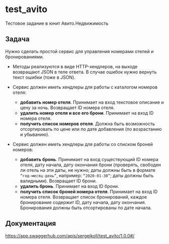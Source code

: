 # test_avito
Тестовое задание в юнит Авито.Недвижимость

## Задача

Нужно сделать простой сервис для управления номерами отелей и бронированиями.

* Методы реализуются в виде HTTP-хендлеров, на выходе возвращают JSON в теле ответа. В случае ошибок нужно вернуть текст ошибки (тоже в JSON).

* Сервис должен иметь хендлеры для работы с каталогом номеров отеля:
    * **добавить номер отеля**. Принимает на вход текстовое описание и цену за ночь. Возвращает ID номера отеля.
    * **удалить номер отеля и все его брони**. Принимает на вход ID номера отеля.
    * **получить список номеров отеля**. Должна быть возможность отсортировать по цене или по дате добавления (по возрастанию и убыванию).

* Сервис должен иметь хендлеры для работы со списком броней номеров:
    * **добавить бронь**. Принимает на вход существующий ID номера отеля, дату начала, дату окончания брони (проверять, свободен ли отель на эти даты, не нужно; даты должны быть в формате `“год-месяц-день”`, например: `“2020-01-30”`; даты должны быть валидными). Возвращает ID брони.
    * **удалить бронь**. Принимает на вход ID брони.
    * **получить список броней номера отеля**. Принимает на вход ID номера отеля. Возвращает список бронирований, каждое бронирование содержит ID, дату начала, дату окончания. Бронирования должны быть отсортированы по дате начала.
    
## Документация

https://app.swaggerhub.com/apis/sergejkoll/test_avito/1.0.0#/
